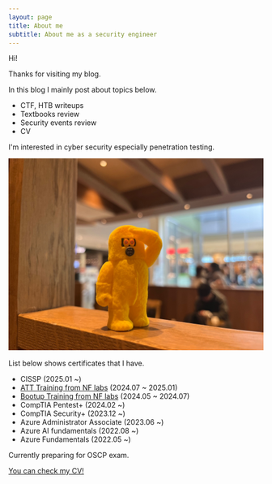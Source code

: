 ```yaml
---
layout: page
title: About me
subtitle: About me as a security engineer
---
```


Hi!

Thanks for visiting my blog.

In this blog I mainly post about topics below.

- CTF, HTB writeups
- Textbooks review
- Security events review
- CV

I'm interested in cyber security especially penetration testing.

![goal](/assets/img/hazard.jpg)

List below shows certificates that I have.

- CISSP (2025.01 ~)
- [ATT Training from NF labs](/FLT011K007063_ENG_11ATT.pdf) (2024.07 ~ 2025.01)
- [Bootup Training from NF labs](/FLT011K007063_ENG_11BUP.pdf) (2024.05 ~ 2024.07)
- CompTIA Pentest+ (2024.02 ~)
- CompTIA Security+ (2023.12 ~)
- Azure Administrator Associate (2023.06 ~)
- Azure AI fundamentals (2022.08 ~)
- Azure Fundamentals (2022.05 ~)

Currently preparing for OSCP exam.

[You can check my CV!](/cv.md)

